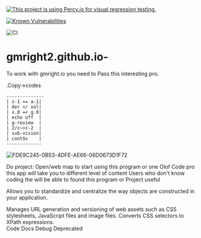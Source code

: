[![This project is using Percy.io for visual regression testing.](https://percy.io/static/images/percy-badge.svg)](https://percy.io/Gmright2/Gmright2-)

<a href="https://snyk.io/test/github/gmright2/gmright2.github.io-?targetFile=Gmright/Milestones/MiniTerm.csproj"><img src="https://snyk.io/test/github/gmright2/gmright2.github.io-/badge.svg?targetFile=Gmright/Milestones/MiniTerm.csproj" alt="Known Vulnerabilities" data-canonical-src="https://snyk.io/test/github/gmright2/gmright2.github.io-?targetFile=Gmright/Milestones/MiniTerm.csproj" style="max-width:100%;"></a>

![CI](https://github.com/gmright2/gmright2.github.io-/workflows/CI/badge.svg?branch=circleci-project-setup)

# gmright2.github.io-
 To work with gmright.io you need to 
Pass this interesting pro.


.Copy->codes 
 

    --------------
    | s-1 == a-1|
    | der </ vol|
    | x.0 =< g.0|
    | echo off  |
    | g-review  |
    | 2/c~>c-2  |
    | sub-vision|
    | cont$v    |
    -------------

![FDE9C245-0B53-4DFE-AE66-06D0673D1F72](https://user-images.githubusercontent.com/59498844/75740404-23fc2680-5ccd-11ea-8fa9-64bc13e7dede.jpeg)


Do project:
Open/web map to start using this program or one Olof 
Code pro this app will take you to different level of content 
Users who don't know coding the will be able to found this program or 
Project useful 

Allows you to standardize and centralize the way objects are constructed in your application.

Manages URL generation and versioning of web assets such as CSS stylesheets, JavaScript files and image files.
Converts CSS selectors to XPath expressions.	
Code Docs
Debug
Deprecated	
